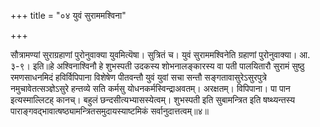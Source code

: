 +++
title = "०४ युवं सुराममश्विना"

+++

सौत्रामण्यां सुराग्रहाणां पुरोनुवाक्या युवमित्यॆषा। सुत्रितं च। युवं सुराममश्विनेति ग्रहाणां पुरोनुवाक्या। आ. ३-९। इति॥हे अश्विनाश्विनौ हे शुभस्पती उदकस्य शोभनालङ्कारस्य वा पती पालयितारौ सुरामं सुष्ठु रमणसाधनमिदं हविर्विपिपाना विशेषेण पीतवन्तौ युवं युवां सचा सन्तौ सङ्गतावासुरेऽसुरपुत्रे नमुचावेतत्सञ्ज्ञेऽसुरे हन्तव्ये सति कर्मसु योधनकर्मस्विन्द्राअवतम्। अरक्षतम्। विपिपाना। पा पान इत्यस्माल्लिटह् कानच्। बहुलं छन्दसीत्यभ्यासस्येत्वम्। शुभस्पती इति सुबामन्त्रित इति षष्थ्यन्तस्य पाराङ्गवद्भावात्षष्ठ्यामन्त्रितसमुदायस्याष्टमिकं सर्वानुदात्तत्वम्॥४॥